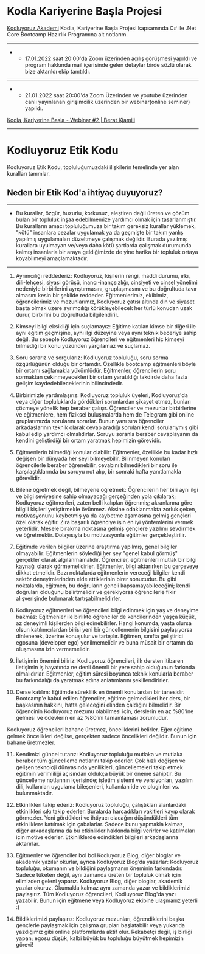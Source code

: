 # Kodla Kariyerine Başla Projesi
[Kodluyoruz Akademi](https://www.kodluyoruz.org/) Kodla, Kariyerine Başla Projesi kapsamında C# ile .Net Core Bootcamp Hazırlık Programına ait notlarım.

---
- - 17.01.2022 saat 20:00'da Zoom üzerinden açılış görüşmesi yapıldı ve program hakkında mail içerisinde gelen detaylar birde sözlü olarak bize aktarıldı ekip tanıtıldı.
---
- - 21.01.2022 saat 20:00'da Zoom Üzerinden ve youtube üzerinden canlı yayınlanan girişimcilik üzerinden bir webinar(online seminer) yapıldı.

[Kodla, Kariyerine Başla - Webinar #2 | Berat Kjamili](https://www.youtube.com/watch?v=RqqD_ompK7o)

---
# Kodluyoruz Etik Kodu
Kodluyoruz Etik Kodu, topluluğumuzdaki ilişkilerin temelinde yer alan kuralları tanımlar.

## Neden bir Etik Kod'a ihtiyaç duyuyoruz?

---
-   Bu kurallar, özgür, huzurlu, korkusuz, eleştiren değil üreten ve çözüm bulan bir topluluk inşaa edebilmemize yardımcı olmak için tasarlanmıştır. Bu kuralların amacı topluluğumuza bir takım gereksiz kurallar yüklemek, "kötü" insanlara cezalar uygulamak ya da geçmişte bir takım yanlış yapılmış uygulamaları düzeltmeye çalışmak değildir. Burada yazılmış kurallara uyulmayan ve/veya daha kötü şartlarda çalışmak durumunda kalmış insanlarla bir araya geldiğimizde de yine harika bir topluluk ortaya koyabilmeyi amaçlamaktadır.
---

1) Ayrımcılığı reddederiz:
Kodluyoruz, kişilerin rengi, maddi durumu, ırkı, dili-lehçesi, siyasi görüşü, inancı-inançsızlığı, cinsiyeti ve cinsel yönelimi nedeniyle birbirlerini ayrıştırmasını, gruplaşmasını ve bu doğrultuda tavır almasını kesin bir şekilde reddeder. Eğitmenlerimiz, ekibimiz, öğrencilerimiz ve mezunlarımız, Kodluyoruz çatısı altında din ve siyaset başta olmak üzere ayrımcılığı körükleyebilecek her türlü konudan uzak durur, birbirini bu doğrultuda bilgilendirir.


2) Kimseyi bilgi eksikliği için suçlamayız:
Eğitime katılan kimse bir diğeri ile aynı eğitim geçmişine, aynı ilgi düzeyine veya aynı teknik beceriye sahip değil. Bu sebeple Kodluyoruz öğrencileri ve eğitmenleri hiç kimseyi bilmediği bir konu yüzünden yargılamaz ve suçlamaz.


3) Soru sorarız ve sorgularız:
Kodluyoruz topluluğu, soru sorma özgürlüğünün olduğu bir ortamdır. Özellikle bootcamp eğitmenleri böyle bir ortamı sağlamakla yükümlüdür. Eğitmenler, öğrencilerin soru sormaktan çekinmeyecekleri bir ortam yaratıldığı takdirde daha fazla gelişim kaydedebileceklerinin bilincindedir.


4) Birbirimizle yardımlaşırız:
Kodluyoruz topluluk üyeleri, Kodluyoruz'da veya diğer topluluklarda gördükleri sorunlardan şikayet etmez, bunları çözmeye yönelik hep beraber çalışır. Öğrenciler ve mezunlar birbirlerine ve eğitmenlere, hem fiziksel buluşmalarda hem de Telegram gibi online gruplarımızda sorularını sorarlar. Bunun yanı sıra öğrenciler arkadaşlarının teknik olarak cevap aradığı soruları kendi sorularıymış gibi kabul edip yardımcı olmalıdırlar. Soruyu soranla beraber cevaplayanın da kendini geliştirdiği bir ortam yaratmak hepimizin görevidir.


5) Eğitmenlerin bilmediği konular olabilir:
Eğitmenler, özellikle bu kadar hızlı değişen bir dünyada her şeyi bilmeyebilir. Bilinmeyen konuları öğrencilerle beraber öğrenebilir, cevabını bilmedikleri bir soru ile karşılaştıklarında bu soruyu not alıp, bir sonraki hafta yanıtlamakla görevlidir.


6) Bilene öğretmek değil, bilmeyene öğretmek:
Öğrencilerin her biri aynı ilgi ve bilgi seviyesine sahip olmayacağı gerçeğinden yola çıkılarak; Kodluyoruz eğitmenleri, zaten belli kalıpları öğrenmiş; akranlarına göre bilgili kişileri yetiştirmekle övünmez. Aksine odaklanmakta zorluk çeken, motivasyonunu kaybetmiş ya da kaybetme aşamasına gelmiş gençleri özel olarak eğitir. Zira başarılı öğrenciye işin en iyi yöntemlerini vermek yeterlidir. Mesele bırakma noktasına gelmiş gençlere yazılımı sevdirmek ve öğretmektir. Dolayısıyla bu motivasyonla eğitimler gerçekleştirilir.


7) Eğitimde verilen bilgiler üzerine araştırma yapılmış, genel bilgiler olmayabilir:
Eğitmenlerin söylediği her şey "genel kabul görmüş" gerçekler olarak algılanmamalıdır. Öğrenciler, eğitmenleri mutlak bir bilgi kaynağı olarak görmemelidirler. Eğitmenler, bilgi aktarırken bu çerçeveye dikkat etmelidir. Bazı noktalarda eğitmenlerin vereceği bilgiler kendi sektör deneyimlerinden elde ettiklerinin birer sonucudur. Bu gibi noktalarda, eğitmen, bu doğruların geneli kapsamayabileceğini; kendi doğruları olduğunu belirtmelidir ve gerekiyorsa öğrencilerle fikir alışverişinde bulunarak tartışabilmelidirler.


8) Kodluyoruz eğitmenleri ve öğrencileri bilgi edinmek için yaş ve deneyime bakmaz:
Eğitmenler ile birlikte öğrenciler de kendilerinden yaşça küçük, az deneyimli kişilerden bilgi edinebilirler. Hangi konumda, yaşta olursa olsun katılımcılardan birisi yeni bir güncellemenin bilgisini paylaşıyorsa dinlenerek, üzerine konuşulur ve tartışılır. Eğitmen, sınıfta geliştirici egosuna (developer ego) yenilmemelidir ve buna müsait bir ortamın da oluşmasına izin vermemelidir.


9) İletişimin önemini biliriz:
Kodluyoruz öğrencileri, ilk dersten itibaren iletişimin iş hayatında ne denli önemli bir yere sahip olduğunun farkında olmalıdırlar. Eğitmenler, eğitim süresi boyunca teknik konularla beraber bu farkındalığı da yaratmak adına anlatımlarını şekillendirirler.


10) Derse katılım:
Eğitimde süreklilik en önemli konulardan bir tanesidir. Bootcamp'e kabul edilen öğrenciler, eğitime gelmedikleri her ders, bir başkasının hakkını, hatta geleceğini elinden çaldığını bilmelidir. Bir öğrencinin Kodluyoruz mezunu olabilmesi için, derslerin en az %80’ine gelmesi ve ödevlerin en az %80’ini tamamlaması zorunludur. 

Kodluyoruz öğrencileri bahane üretmez, önceliklerini belirler. Eğer eğitime gelmek öncelikleri değilse, gerçekten sadece öncelikleri değildir. Bunun için bahane üretmezler.


11) Kendimizi güncel tutarız:
Kodluyoruz topluluğu mutlaka ve mutlaka beraber tüm güncelleme notlarını takip ederler. Çok hızlı değişen ve gelişen teknoloji dünyasında yenilikleri, güncellemeleri takip etmek eğitimin verimliliği açısından oldukça büyük bir öneme sahiptir. Bu güncelleme notlarının içerisinde; işletim sistemi ve versiyonları, yazılım dili, kullanılan uygulama bileşenleri, kullanılan ide ve pluginleri vs. bulunmaktadır.


12) Etkinlikleri takip ederiz:
Kodluyoruz topluluğu, çalıştıkları alanlardaki etkinlikleri sıkı takip ederler. Buralarda harcadıkları vakitleri kayıp olarak görmezler. Yeni gördükleri ve ihtiyacı olacağını düşündükleri tüm etkinliklere katılmak için çabalarlar. Sadece bunu yapmakla kalmaz, diğer arkadaşlarına da bu etkinlikler hakkında bilgi verirler ve katılmaları için motive ederler. Etkinliklerde edindikleri bilgileri arkadaşlarına aktarırlar.


13) Eğitmenler ve öğrenciler bol bol Kodluyoruz Blog, diğer bloglar ve akademik yazılar okurlar, ayrıca Kodluyoruz Blog’da yazarlar:
Kodluyoruz topluluğu, okumanın ve bildiğini paylaşmanın öneminin farkındadır. Sadece tüketen değil, aynı zamanda üreten bir topluluk olmak için elimizden geleni yaparız. Kodluyoruz Blog, diğer bloglar, akademik yazılar okuruz. Okumakla kalmaz aynı zamanda yazar ve bildiklerimizi paylaşırız. Tüm Kodluyoruz öğrencileri, Kodluyoruz Blog'da yazı yazabilir. Bunun için eğitmene veya Kodluyoruz ekibine ulaşmanız yeterli :)


14) Bildiklerimizi paylaşırız:
Kodluyoruz mezunları, öğrendiklerini başka gençlerle paylaşmak için çalışma grupları başlatabilir veya yukarıda yazdığımız gibi online platformlarda aktif olur. Rekabetçi değil, iş birliği yapan; egosu düşük, kalbi büyük bu topluluğu büyütmek hepimizin görevi!